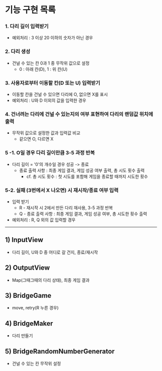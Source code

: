 # 기능 구현 목록
### 1. 다리 길이 입력받기
* 예외처리 : 3 이상 20 이하의 숫자가 아닌 경우
### 2. 다리 생성
* 건널 수 있는 칸 0과 1 중 무작위 값으로 설정
  * 0 : 아래 칸(D), 1 : 위 칸(U)
### 3. 사용자로부터 이동할 칸(D 또는 U) 입력받기
* 이동할 칸을 건널 수 있으면 다리에 O, 없으면 X를 표시
* 예외처리 : U와 D 이외의 값을 입력한 경우
### 4. 건너려는 다리에 건널 수 있는지의 여부 표현하여 다리의 랜덤값 위치에 출력
* 무작위 값으로 설정한 값과 입력값 비교
  * 같으면 O, 다르면 X
### 5 -1. O일 경우 다리 길이만큼 3-5 과정 반복
* 다리 길이 = '0'의 개수일 경우 성공 -> 종료
  * 종료 출력 사항 : 최종 게임 결과, 게임 성공 여부 출력, 총 시도 횟수 출력
      * cf. 총 시도 횟수 : 첫 시도를 포함해 게임을 종료할 때까지 시도한 횟수
### 5-2. 실패 (3번에서 X 나오면) 시 재시작/종료 여부 입력
* 입력 받기
  * R - 재시작 시 2에서 만든 다리 재사용, 3-5 과정 반복
  * Q - 종료 출력 사항 : 최종 게임 결과, 게임 성공 여부, 총 시도한 횟수 출력
* 예외처리 : R, Q 외의 값 입력할 경우
---
## 1) InputView
* 다리 길이, U와 D 중 어디로 갈 건지, 종료/재시작
## 2) OutputView
* Map(그때그때의 다리 상태), 최종 게임 결과
## 3) BridgeGame
* move, retry(R 누른 경우)
## 4) BridgeMaker
* 다리 만들기
## 5) BridgeRandomNumberGenerator
* 건널 수 있는 칸 무작위 설정